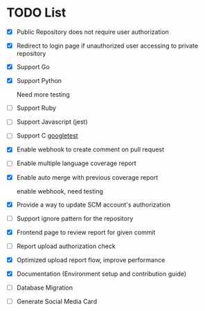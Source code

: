 # TODO List

- [x] Public Repository does not require user authorization
- [x] Redirect to login page if unauthorized user accessing to private repository
- [x] Support Go
- [x] Support Python

    Need more testing

- [ ] Support Ruby
- [ ] Support Javascript (jest)
- [ ] Support C [googletest](https://testing.googleblog.com/2014/07/measuring-coverage-at-google.html)
- [x] Enable webhook to create comment on pull request
- [ ] Enable multiple language coverage report
- [x] Enable auto merge with previous coverage report

    enable webhook, need testing

- [x] Provide a way to update SCM account's authorization
- [ ] Support ignore pattern for the repository
- [x] Frontend page to review report for given commit
- [ ] Report upload authorization check
- [x] Optimized upload report flow, improve performance
- [x] Documentation (Environment setup and contribution guide)
- [ ] Database Migration
- [ ] Generate Social Media Card
